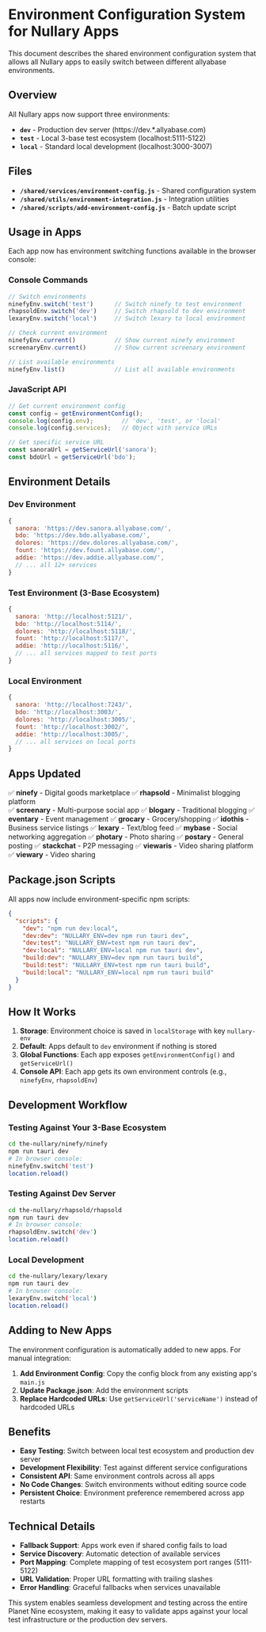 # Environment Configuration System for Nullary Apps

This document describes the shared environment configuration system that allows all Nullary apps to easily switch between different allyabase environments.

## Overview

All Nullary apps now support three environments:

- **`dev`** - Production dev server (https://dev.*.allyabase.com)
- **`test`** - Local 3-base test ecosystem (localhost:5111-5122)  
- **`local`** - Standard local development (localhost:3000-3007)

## Files

- **`/shared/services/environment-config.js`** - Shared configuration system
- **`/shared/utils/environment-integration.js`** - Integration utilities
- **`/shared/scripts/add-environment-config.js`** - Batch update script

## Usage in Apps

Each app now has environment switching functions available in the browser console:

### Console Commands

```javascript
// Switch environments
ninefyEnv.switch('test')      // Switch ninefy to test environment
rhapsoldEnv.switch('dev')     // Switch rhapsold to dev environment
lexaryEnv.switch('local')     // Switch lexary to local environment

// Check current environment
ninefyEnv.current()           // Show current ninefy environment
screenaryEnv.current()        // Show current screenary environment

// List available environments
ninefyEnv.list()              // List all available environments
```

### JavaScript API

```javascript
// Get current environment config
const config = getEnvironmentConfig();
console.log(config.env);        // 'dev', 'test', or 'local'
console.log(config.services);   // Object with service URLs

// Get specific service URL
const sanoraUrl = getServiceUrl('sanora');
const bdoUrl = getServiceUrl('bdo');
```

## Environment Details

### Dev Environment
```javascript
{
  sanora: 'https://dev.sanora.allyabase.com/',
  bdo: 'https://dev.bdo.allyabase.com/',
  dolores: 'https://dev.dolores.allyabase.com/',
  fount: 'https://dev.fount.allyabase.com/',
  addie: 'https://dev.addie.allyabase.com/',
  // ... all 12+ services
}
```

### Test Environment (3-Base Ecosystem)
```javascript
{
  sanora: 'http://localhost:5121/',
  bdo: 'http://localhost:5114/',
  dolores: 'http://localhost:5118/',
  fount: 'http://localhost:5117/',
  addie: 'http://localhost:5116/',
  // ... all services mapped to test ports
}
```

### Local Environment
```javascript
{
  sanora: 'http://localhost:7243/',
  bdo: 'http://localhost:3003/',
  dolores: 'http://localhost:3005/',
  fount: 'http://localhost:3002/',
  addie: 'http://localhost:3005/',
  // ... all services on local ports
}
```

## Apps Updated

✅ **ninefy** - Digital goods marketplace
✅ **rhapsold** - Minimalist blogging platform  
✅ **screenary** - Multi-purpose social app
✅ **blogary** - Traditional blogging
✅ **eventary** - Event management
✅ **grocary** - Grocery/shopping
✅ **idothis** - Business service listings
✅ **lexary** - Text/blog feed
✅ **mybase** - Social networking aggregation
✅ **photary** - Photo sharing
✅ **postary** - General posting
✅ **stackchat** - P2P messaging
✅ **viewaris** - Video sharing platform
✅ **viewary** - Video sharing

## Package.json Scripts

All apps now include environment-specific npm scripts:

```json
{
  "scripts": {
    "dev": "npm run dev:local",
    "dev:dev": "NULLARY_ENV=dev npm run tauri dev",
    "dev:test": "NULLARY_ENV=test npm run tauri dev", 
    "dev:local": "NULLARY_ENV=local npm run tauri dev",
    "build:dev": "NULLARY_ENV=dev npm run tauri build",
    "build:test": "NULLARY_ENV=test npm run tauri build",
    "build:local": "NULLARY_ENV=local npm run tauri build"
  }
}
```

## How It Works

1. **Storage**: Environment choice is saved in `localStorage` with key `nullary-env`
2. **Default**: Apps default to `dev` environment if nothing is stored
3. **Global Functions**: Each app exposes `getEnvironmentConfig()` and `getServiceUrl()`
4. **Console API**: Each app gets its own environment controls (e.g., `ninefyEnv`, `rhapsoldEnv`)

## Development Workflow

### Testing Against Your 3-Base Ecosystem
```bash
cd the-nullary/ninefy/ninefy
npm run tauri dev
# In browser console:
ninefyEnv.switch('test')
location.reload()
```

### Testing Against Dev Server
```bash
cd the-nullary/rhapsold/rhapsold  
npm run tauri dev
# In browser console:
rhapsoldEnv.switch('dev')
location.reload()
```

### Local Development
```bash
cd the-nullary/lexary/lexary
npm run tauri dev
# In browser console:
lexaryEnv.switch('local')
location.reload()
```

## Adding to New Apps

The environment configuration is automatically added to new apps. For manual integration:

1. **Add Environment Config**: Copy the config block from any existing app's `main.js`
2. **Update Package.json**: Add the environment scripts
3. **Replace Hardcoded URLs**: Use `getServiceUrl('serviceName')` instead of hardcoded URLs

## Benefits

- **Easy Testing**: Switch between local test ecosystem and production dev server
- **Development Flexibility**: Test against different service configurations  
- **Consistent API**: Same environment controls across all apps
- **No Code Changes**: Switch environments without editing source code
- **Persistent Choice**: Environment preference remembered across app restarts

## Technical Details

- **Fallback Support**: Apps work even if shared config fails to load
- **Service Discovery**: Automatic detection of available services
- **Port Mapping**: Complete mapping of test ecosystem port ranges (5111-5122)
- **URL Validation**: Proper URL formatting with trailing slashes
- **Error Handling**: Graceful fallbacks when services unavailable

This system enables seamless development and testing across the entire Planet Nine ecosystem, making it easy to validate apps against your local test infrastructure or the production dev servers.